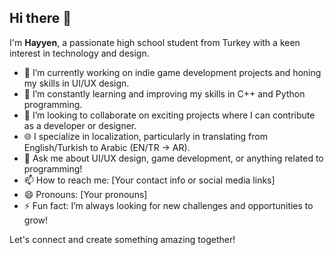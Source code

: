 ## Hi there 👋

I'm **Hayyen**, a passionate high school student from Turkey with a keen interest in technology and design.

- 🔭 I’m currently working on indie game development projects and honing my skills in UI/UX design.
- 🌱 I’m constantly learning and improving my skills in C++ and Python programming.
- 👯 I’m looking to collaborate on exciting projects where I can contribute as a developer or designer.
- 🌐 I specialize in localization, particularly in translating from English/Turkish to Arabic (EN/TR -> AR).
- 💬 Ask me about UI/UX design, game development, or anything related to programming!
- 📫 How to reach me: [Your contact info or social media links]
- 😄 Pronouns: [Your pronouns]
- ⚡ Fun fact: I’m always looking for new challenges and opportunities to grow!

Let's connect and create something amazing together!
